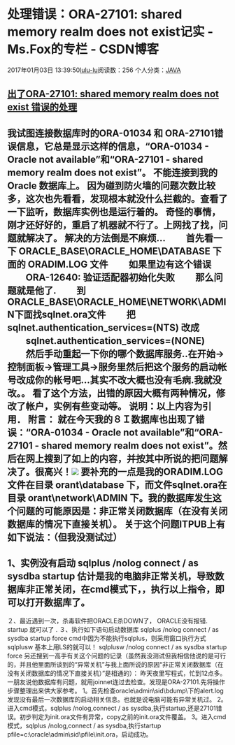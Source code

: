 # 处理错误：ORA-27101: shared memory realm does not exist记实 - Ms.Fox的专栏 - CSDN博客
2017年01月03日 13:39:50[lulu-lu](https://me.csdn.net/smbluesky)阅读数：256
个人分类：[JAVA](https://blog.csdn.net/smbluesky/article/category/6556788)
## [出了ORA-27101: shared memory realm does not exist 错误的处理](http://www.blogjava.net/imcb/archive/2007/04/02/108080.html)
我试图连接数据库时的ORA-01034 和 ORA-27101错误信息，它总是显示这样的信息，“ORA-01034 - Oracle not available”和“ORA-27101 - shared memory realm does not exist”。
不能连接到我的Oracle 数据库上。
因为碰到防火墙的问题次数比较多，这次也先看看，发现根本就没什么拦截的。查看了一下监听，数据库实例也是运行着的。
奇怪的事情，刚才还好好的，重启了机器就不行了。上网找了找，问题就解决了。
解决的方法倒是不麻烦...
　　首先看一下 ORACLE_BASE\ORACLE_HOME\DATABASE 下面的 ORADIM.LOG 文件
　　如果里边有这个错误
　　ORA-12640: 验证适配器初始化失败
　　那么问题就是他了.
　　到ORACLE_BASE\ORACLE_HOME\NETWORK\ADMIN下面找sqlnet.ora文件
　　把sqlnet.authentication_services=(NTS) 改成
　　sqlnet.authentication_services=(NONE) 
　　然后手动重起一下你的哪个数据库服务..在开始->控制面板->管理工具->服务里然后把这个服务的启动帐号改成你的帐号吧...其实不改大概也没有毛病.我就没改。。
看了这个方法，出错的原因大概有两种情况，修改了帐户，实例有些变动等。
说明：以上内容为引用．
附言：
就在今天我的８Ｉ数据库也出现了错误：“ORA-01034 - Oracle not available”和“ORA-27101 - shared memory realm does not exist”。然后在网上搜到了如上的内容，并按其中所说的把问题解决了。很高兴！![](http://blog.itpub.net/images/edit/face/001.gif)
要补充的一点是我的ORADIM.LOG 文件在目录 orant\database 下，而文件sqlnet.ora在目录 orant\network\ADMIN
下。我的数据库发生这个问题的可能原因是：非正常关闭数据库（在没有关闭数据库的情况下直接关机）。
关于这个问题ITPUB上有如下说法：（但我没测试过）
---------------------
1、实例没有启动
sqlplus /nolog
connect / as sysdba
startup
估计是我的电脑非正常关机，导致数据库非正常关闭，在cmd模式下，，执行以上指令，即可以打开数据库了。
--------------------
２、最近遇到一次，杀毒软件把ORACLE杀DOWN了，
ORACLE没有报错.
startup 就可以了 .
３、执行如下语句启动数据库
sqlplus /nolog
connect / as sysdba
startup force
cmd中因为不能执行sqlplus，则采用窗口执行方式sqlplusw
基本上用LS的就可以！
sqlplusw /nolog
connect / as sysdba
startup force
另还搜到一高手有关这个问题的记录（虽然我没测试但我相信他说的是可行的，并且他里面所谈到的“异常关机”与我上面所说的原因“非正常关闭数据库（在没有关闭数据库的情况下直接关机）”是相通的）：
昨天夜里写程式，忙到12点多。一朋友说他数据库有问题，就用joinnet连过去检查。发现是ORA-27101.先将操作步骤整理出来供大家参考。
1。首先检查oracle\admin\sid\bdump\下的alert.log发现没有最后一次数据库的启动相关信息。也就是说电脑可能有异常关机过。
2。进入cmd模式，sqlplus /nolog,connect / as sysdba,执行startup,还是27101错误。初步判定为init.ora文件有异常，copy之前的init.ora文件覆盖。
3。进入cmd模式，sqlplus /nolog,connect / as sysdba,执行startup pfile=c:\oracle\admin\sid\pfile\init.ora，启动成功。
